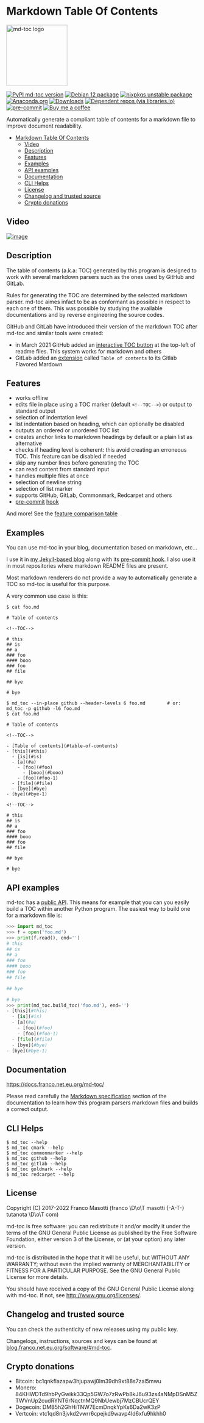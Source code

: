 # Markdown Table Of Contents

<img src="assets/md-toc_logo.png" alt="md-toc logo" width="160"/>

[![PyPI md-toc version](https://img.shields.io/pypi/v/md-toc.svg)](https://pypi.org/project/md-toc/)
[![Debian 12 package](https://repology.org/badge/version-for-repo/debian_12/md-toc.svg)](https://repology.org/project/md-toc/versions)
[![nixpkgs unstable package](https://repology.org/badge/version-for-repo/nix_unstable/python:md-toc.svg)](https://repology.org/project/python:md-toc/versions)
[![Anaconda.org](https://anaconda.org/conda-forge/md-toc/badges/version.svg)](https://anaconda.org/conda-forge/md-toc)
[![Downloads](https://pepy.tech/badge/md-toc)](https://pepy.tech/project/md-toc)
[![Dependent repos (via libraries.io)](https://img.shields.io/librariesio/dependent-repos/pypi/md-toc.svg)](https://libraries.io/pypi/md-toc/dependents)
[![pre-commit](https://img.shields.io/badge/pre--commit-enabled-brightgreen?logo=pre-commit&logoColor=white)](https://github.com/pre-commit/pre-commit)
[![Buy me a coffee](assets/buy_me_a_coffee.svg)](https://buymeacoff.ee/frnmst)

Automatically generate a compliant table of contents for a markdown file
to improve document readability.

<!--TOC-->

- [Markdown Table Of Contents](#markdown-table-of-contents)
  - [Video](#video)
  - [Description](#description)
  - [Features](#features)
  - [Examples](#examples)
  - [API examples](#api-examples)
  - [Documentation](#documentation)
  - [CLI Helps](#cli-helps)
  - [License](#license)
  - [Changelog and trusted source](#changelog-and-trusted-source)
  - [Crypto donations](#crypto-donations)

<!--TOC-->

## Video

[![image](https://asciinema.org/a/452384.png)](https://asciinema.org/a/452384)

## Description

The table of contents (a.k.a: TOC) generated by this program is designed
to work with several markdown parsers such as the ones used by GitHub
and GitLab.

Rules for generating the TOC are determined by the selected markdown
parser. md-toc aimes infact to be as conformant as possible in respect
to each one of them. This was possible by studying the available
documentations and by reverse engineering the source codes.

GitHub and GitLab have introduced their version of the markdown TOC
after md-toc and similar tools were created:

- in March 2021 GitHub added an
  [interactive TOC button](https://github.blog/changelog/2021-04-13-table-of-contents-support-in-markdown-files/)
  at the top-left of readme files. This system works for markdown and others
- GitLab added an [extension](https://docs.gitlab.com/ee/user/markdown.html#table-of-contents)
  called `Table of contents` to its Gitlab Flavored Mardown

## Features

- works offline
- edits file in place using a TOC marker (default `<!--TOC-->`) or
  output to standard output
- selection of indentation level
- list indentation based on heading, which can optionally be disabled
- outputs an ordered or unordered TOC list
- creates anchor links to markdown headings by default or a plain list
  as alternative
- checks if heading level is coherent: this avoid creating an
  erroneous TOC. This feature can be disabled if needed
- skip any number lines before generating the TOC
- can read content from standard input
- handles multiple files at once
- selection of newline string
- selection of list marker
- supports GitHub, GitLab, Commonmark, Redcarpet and others
- [pre-commit](https://pre-commit.com/)
  [hook](https://docs.franco.net.eu.org/md-toc/pre_commit_hook.html)

And more! See the
[feature comparison table](https://docs.franco.net.eu.org/md-toc/features.html)

## Examples

You can use md-toc in your blog, documentation based on markdown,
etc...

I use it in [my Jekyll-based blog](https://blog.franco.net.eu.org/)
along with its
[pre-commit hook](https://software.franco.net.eu.org/frnmst/blog/src/branch/master/.pre-commit-config.yaml).
I also use it in most repositories where markdown README files are
present.

Most markdown renderers do not provide a way to automatically generate a
TOC so md-toc is useful for this purpose.

A very common use case is this:

```shell
$ cat foo.md

# Table of contents

<!--TOC-->

# this
## is
## a
### foo
#### booo
### foo
## file

## bye

# bye

$ md_toc --in-place github --header-levels 6 foo.md        # or: md_toc -p github -l6 foo.md
$ cat foo.md

# Table of contents

<!--TOC-->

- [Table of contents](#table-of-contents)
- [this](#this)
  - [is](#is)
  - [a](#a)
    - [foo](#foo)
      - [booo](#booo)
    - [foo](#foo-1)
  - [file](#file)
  - [bye](#bye)
- [bye](#bye-1)

<!--TOC-->

# this
## is
## a
### foo
#### booo
### foo
## file

## bye

# bye
```

## API examples

md-toc has a
[public API](https://docs.franco.net.eu.org/md-toc/api.html).
This means for example that you can you easily build a TOC within another Python
program. The easiest way to build one for a markdown file is:

```python
>>> import md_toc
>>> f = open('foo.md')
>>> print(f.read(), end='')
# this
## is
## a
### foo
#### booo
### foo
## file

## bye

# bye
>>> print(md_toc.build_toc('foo.md'), end='')
- [this](#this)
  - [is](#is)
  - [a](#a)
    - [foo](#foo)
    - [foo](#foo-1)
  - [file](#file)
  - [bye](#bye)
- [bye](#bye-1)
```

## Documentation

<https://docs.franco.net.eu.org/md-toc/>

Please read carefully the
[Markdown specification](https://docs.franco.net.eu.org/md-toc/markdown_specification.html)
section of the documentation to learn how this program parsers markdown
files and builds a correct output.

## CLI Helps

```shell
$ md_toc --help
$ md_toc cmark --help
$ md_toc commonmarker --help
$ md_toc github --help
$ md_toc gitlab --help
$ md_toc goldmark --help
$ md_toc redcarpet --help
```

## License

Copyright (C) 2017-2022 Franco Masotti (franco \D\o\T masotti {-A-T-} tutanota \D\o\T com)

md-toc is free software: you can redistribute it and/or modify it under
the terms of the GNU General Public License as published by the Free
Software Foundation, either version 3 of the License, or (at your
option) any later version.

md-toc is distributed in the hope that it will be useful, but WITHOUT
ANY WARRANTY; without even the implied warranty of MERCHANTABILITY or
FITNESS FOR A PARTICULAR PURPOSE. See the GNU General Public License for
more details.

You should have received a copy of the GNU General Public License along
with md-toc. If not, see <http://www.gnu.org/licenses/>.

## Changelog and trusted source

You can check the authenticity of new releases using my public key.

Changelogs, instructions, sources and keys can be found at
[blog.franco.net.eu.org/software/#md-toc](https://blog.franco.net.eu.org/software/#md-toc).

## Crypto donations

- Bitcoin: bc1qnkflazapw3hjupawj0lm39dh9xt88s7zal5mwu
- Monero: 84KHWDTd9hbPyGwikk33Qp5GW7o7zRwPb8kJ6u93zs4sNMpDSnM5ZTWVnUp2cudRYNT6rNqctnMQ9NbUewbj7MzCBUcrQEY
- Dogecoin: DMB5h2GhHiTNW7EcmDnqkYpKs6Da2wK3zP
- Vertcoin: vtc1qd8n3jvkd2vwrr6cpejkd9wavp4ld6xfu9hkhh0
